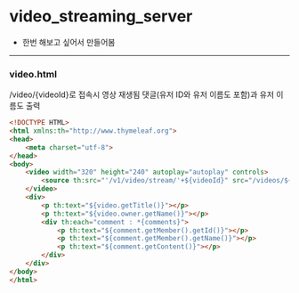 # video_streaming_server
* 한번 해보고 싶어서 만들어봄


---
### video.html
/video/{videoId}로 접속시 영상 재생됨
댓글(유저 ID와 유저 이름도 포함)과 유저 이름도 출력
```html
<!DOCTYPE HTML>
<html xmlns:th="http://www.thymeleaf.org">
<head>
    <meta charset="utf-8">
</head>
<body>
    <video width="320" height="240" autoplay="autoplay" controls>
        <source th:src="'/v1/video/stream/'+${videoId}" src="/videos/${videoName}" type="video/mp4">
    </video>
    <div>
        <p th:text="${video.getTitle()}"></p>
        <p th:text="${video.owner.getName()}"></p>
        <div th:each="comment : *{comments}">
            <p th:text="${comment.getMember().getId()}"></p>
            <p th:text="${comment.getMember().getName()}"></p>
            <p th:text="${comment.getContent()}"></p>
        </div>
    </div>
</body>
</html>
```
